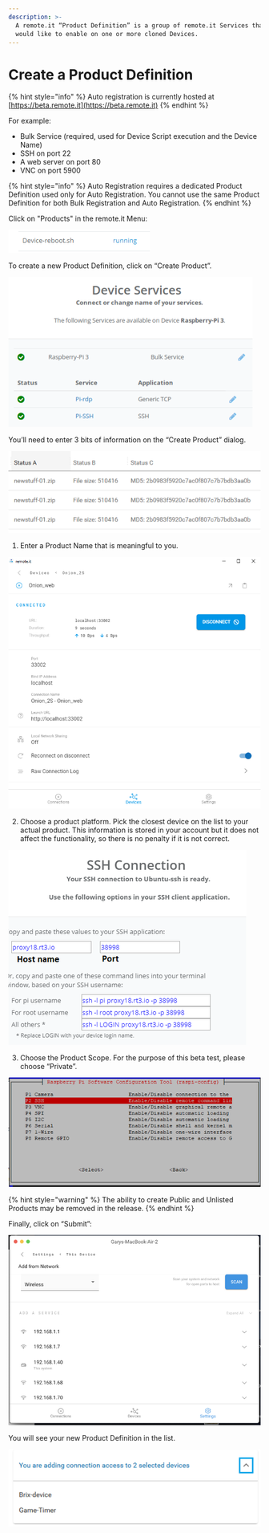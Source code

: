 ```yaml
---
description: >-
  A remote.it “Product Definition” is a group of remote.it Services that you
  would like to enable on one or more cloned Devices.
---
```


# Create a Product Definition

{% hint style="info" %}
Auto registration is currently hosted at [https://beta.remote.it](https://beta.remote.it)
{% endhint %}

For example:

* Bulk Service \(required, used for Device Script execution and the Device Name\)
* SSH on port 22
* A web server on port 80
* VNC on port 5900

{% hint style="info" %}
Auto Registration requires a dedicated Product Definition used only for Auto Registration. You cannot use the same Product Definition for both Bulk Registration and Auto Registration.
{% endhint %}

Click on "Products" in the remote.it Menu:

![](../../.gitbook/assets/image%20%28136%29.png)

To create a new Product Definition, click on “Create Product”.

![](../../.gitbook/assets/image%20%28212%29.png)

You’ll need to enter 3 bits of information on the “Create Product” dialog.

![](../../.gitbook/assets/image%20%28242%29.png)

1. Enter a Product Name that is meaningful to you.

![](../../.gitbook/assets/image%20%28457%29.png)

2. Choose a product platform.  Pick the closest device on the list to your actual product.  This information is stored in your account but it does not affect the functionality, so there is no penalty if it is not correct.

![](../../.gitbook/assets/image%20%28215%29.png)

3. Choose the Product Scope.  For the purpose of this beta test, please choose “Private”.

![](../../.gitbook/assets/image%20%28130%29.png)

{% hint style="warning" %}
The ability to create Public and Unlisted Products may be removed in the release.
{% endhint %}

Finally, click on “Submit”:

![](../../.gitbook/assets/image%20%28203%29.png)

You will see your new Product Definition in the list.

![](../../.gitbook/assets/image%20%28350%29.png)

